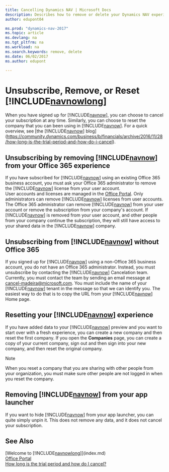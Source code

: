 ```yaml
---
title: Cancelling Dynamics NAV | Microsoft Docs
description: Describes how to remove or delete your Dynamics NAV experience.
author: edupont04

ms.prod: "dynamics-nav-2017"
ms.topic: article
ms.devlang: na
ms.tgt_pltfrm: na
ms.workload: na
ms.search.keywords: remove, delete
ms.date: 06/02/2017
ms.author: edupont

---
```

# Unsubscribe, Remove, or Reset [!INCLUDE[navnowlong](includes/navnowlong_md.md)]
When you have signed up for [!INCLUDE[navnow](includes/navnow_md.md)], you can choose to cancel your subscription at any time. Similarly, you can choose to reset the company that you can been using in [!INCLUDE[navnow](includes/navnow_md.md)]. For a quick overview, see [the [!INCLUDE[navnow](includes/navnow_md.md)] blog](https://community.dynamics.com/business/b/financials/archive/2016/11/28/how-long-is-the-trial-period-and-how-do-i-cancel).  

## Unsubscribing by removing [!INCLUDE[navnow](includes/navnow_md.md)] from your Office 365 experience
If you have subscribed for [!INCLUDE[navnow](includes/navnow_md.md)] using an existing Office 365 business account, you must ask your Office 365 administrator to remove the [!INCLUDE[navnow](includes/navnow_md.md)] license from your user account.  
User accounts and licenses are managed in the [Office Portal](https://portal.office.com). Only administrators can remove [!INCLUDE[navnow](includes/navnow_md.md)] licenses from user accounts. The Office 365 administrator can remove [!INCLUDE[navnow](includes/navnow_md.md)] from your user account or remove the subscription from your company's account. If [!INCLUDE[navnow](includes/navnow_md.md)] is removed from your user account, and other people from your company continue the subscription, they will still have access to your shared data in the [!INCLUDE[navnow](includes/navnow_md.md)] company.  

## Unsubscribing from [!INCLUDE[navnow](includes/navnow_md.md)] without Office 365
If you signed up for [!INCLUDE[navnow](includes/navnow_md.md)] using a non-Office 365 business account, you do not have an Office 365 administrator. Instead, you must unsubscribe by contacting the [!INCLUDE[navnow](includes/navnow_md.md)] Cancelation team. Currently, you must contact the team by sending an email message at cancel-madeira@microsoft.com. You must include the name of your [!INCLUDE[navnow](includes/navnow_md.md)] tenant in the message so that we can identify you. The easiest way to do that is to copy the URL from your [!INCLUDE[navnow](includes/navnow_md.md)] Home page.  

## Resetting your [!INCLUDE[navnow](includes/navnow_md.md)] experience
If you have added data to your [!INCLUDE[navnow](includes/navnow_md.md)] preview and you want to start over with a fresh experience, you can create a new company and then reset the first company. If you open the **Companies** page, you can create a copy of your current company, sign out and then sign into your new company, and then reset the original company.  
> [!NOTE]  
>   When you reset a company that you are sharing with other people from your organization, you must make sure other people are not logged in when you reset the company.  

## Removing [!INCLUDE[navnow](includes/navnow_md.md)] from your app launcher
If you want to hide [!INCLUDE[navnow](includes/navnow_md.md)] from your app launcher, you can quite simply unpin it. This does not remove any data, and it does not cancel your subscription.  

## See Also
[Welcome to [!INCLUDE[navnowlong](includes/navnowlong_md.md)]](index.md)  
[Office Portal](https://portal.office.com)  
[How long is the trial period and how do I cancel?](https://community.dynamics.com/business/b/financials/archive/2016/11/28/how-long-is-the-trial-period-and-how-do-i-cancel)  
